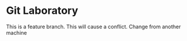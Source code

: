 # Git Laboratory
This is a feature branch.
This will cause a conflict.
C h a n g e   f r o m   a n o t h e r   m a c h i n e  
 
